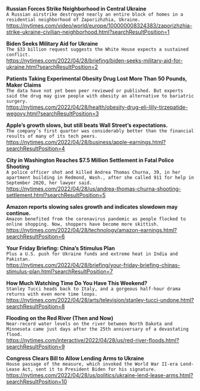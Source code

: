 **Russian Forces Strike Neighborhood in Central Ukraine**\
`A Russian airstrike destroyed nearly an entire block of homes in a residential neighborhood of Zaporizhzhia, Ukraine.`\
https://nytimes.com/video/world/europe/100000008324383/zaporizhzhia-strike-ukraine-civilian-neighborhood.html?searchResultPosition=1

**Biden Seeks Military Aid for Ukraine**\
`The $33 billion request suggests the White House expects a sustained conflict.`\
https://nytimes.com/2022/04/28/briefing/biden-seeks-military-aid-for-ukraine.html?searchResultPosition=2

**Patients Taking Experimental Obesity Drug Lost More Than 50 Pounds, Maker Claims**\
`The data have not yet been peer reviewed or published. But experts said the drug may give people with obesity an alternative to bariatric surgery.`\
https://nytimes.com/2022/04/28/health/obesity-drug-eli-lilly-tirzepatide-wegovy.html?searchResultPosition=3

**Apple’s growth slows, but still beats Wall Street’s expectations.**\
`The company’s first quarter was considerably better than the financial results of many of its tech peers.`\
https://nytimes.com/2022/04/28/business/apple-earnings.html?searchResultPosition=4

**City in Washington Reaches $7.5 Million Settlement in Fatal Police Shooting**\
`A police officer shot and killed Andrea Thomas Churna, 39, in her apartment building in Redmond, Wash., after she called 911 for help in September 2020, her lawyer said.`\
https://nytimes.com/2022/04/28/us/andrea-thomas-churna-shooting-settlement.html?searchResultPosition=5

**Amazon reports slowing sales growth and indicates slowdown may continue.**\
`Amazon benefited from the coronavirus pandemic as people flocked to online shopping. Now, shoppers have become more skittish.`\
https://nytimes.com/2022/04/28/technology/amazon-earnings.html?searchResultPosition=6

**Your Friday Briefing: China’s Stimulus Plan**\
`Plus a U.S. push for Ukraine funds and extreme heat in India and Pakistan.`\
https://nytimes.com/2022/04/28/briefing/your-friday-briefing-chinas-stimulus-plan.html?searchResultPosition=7

**How Much Watching Time Do You Have This Weekend?**\
`Stanley Tucci heads back to Italy, and a gorgeous half-hour drama returns with even more time loops.`\
https://nytimes.com/2022/04/28/arts/television/stanley-tucci-undone.html?searchResultPosition=8

**Flooding on the Red River (Then and Now)**\
`Near-record water levels on the river between North Dakota and Minnesota came just days after the 25th anniversary of a devastating flood.`\
https://nytimes.com/interactive/2022/04/28/us/red-river-floods.html?searchResultPosition=9

**Congress Clears Bill to Allow Lending Arms to Ukraine**\
`House passage of the measure, which invoked the World War II-era Lend-Lease Act, sent it to President Biden for his signature.`\
https://nytimes.com/2022/04/28/us/politics/ukraine-lend-lease-arms.html?searchResultPosition=10

